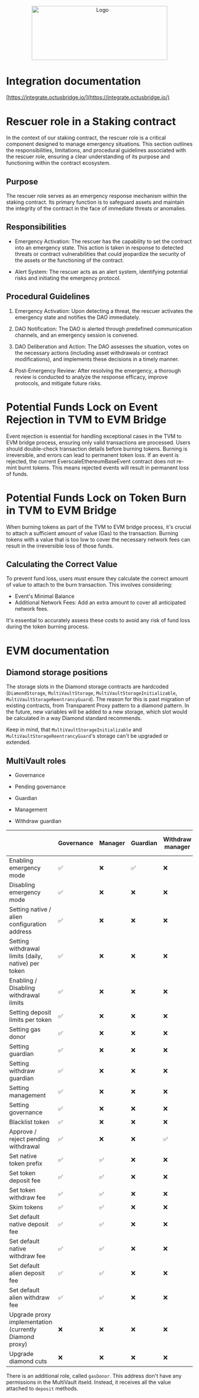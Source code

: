 <p align="center">
  <a href="https://github.com/venom-blockchain/developer-program">
    <img src="https://raw.githubusercontent.com/venom-blockchain/developer-program/main/vf-dev-program.png" alt="Logo" width="366.8" height="146.4">
  </a>
</p>

# Integration documentation

[https://integrate.octusbridge.io/](https://integrate.octusbridge.io/)

# Rescuer role in a Staking contract

In the context of our staking contract, the rescuer role is a critical component designed to manage emergency situations. This section outlines the responsibilities, limitations, and procedural guidelines associated with the rescuer role, ensuring a clear understanding of its purpose and functioning within the contract ecosystem.

## Purpose

The rescuer role serves as an emergency response mechanism within the staking contract. Its primary function is to safeguard assets and maintain the integrity of the contract in the face of immediate threats or anomalies.

## Responsibilities

- Emergency Activation: The rescuer has the capability to set the contract into an emergency state. This action is taken in response to detected threats or contract vulnerabilities that could jeopardize the security of the assets or the functioning of the contract.

- Alert System: The rescuer acts as an alert system, identifying potential risks and initiating the emergency protocol.

## Procedural Guidelines

1. Emergency Activation: Upon detecting a threat, the rescuer activates the emergency state and notifies the DAO immediately.

2. DAO Notification: The DAO is alerted through predefined communication channels, and an emergency session is convened.

3. DAO Deliberation and Action: The DAO assesses the situation, votes on the necessary actions (including asset withdrawals or contract modifications), and implements these decisions in a timely manner.

4. Post-Emergency Review: After resolving the emergency, a thorough review is conducted to analyze the response efficacy, improve protocols, and mitigate future risks.

# Potential Funds Lock on Event Rejection in TVM to EVM Bridge

Event rejection is essential for handling exceptional cases in the TVM to EVM bridge process, ensuring only valid transactions are processed. Users should double-check transaction details before burning tokens. Burning is irreversible, and errors can lead to permanent token loss. If an event is rejected, the current EverscaleEthereumBaseEvent contract does not re-mint burnt tokens. This means rejected events will result in permanent loss of funds.

# Potential Funds Lock on Token Burn in TVM to EVM Bridge

When burning tokens as part of the TVM to EVM bridge process, it's crucial to attach a sufficient amount of value (Gas) to the transaction. Burning tokens with a value that is too low to cover the necessary network fees can result in the irreversible loss of those funds.

## Calculating the Correct Value

To prevent fund loss, users must ensure they calculate the correct amount of value to attach to the burn transaction. This involves considering:

- Event's Minimal Balance
- Additional Network Fees: Add an extra amount to cover all anticipated network fees.

It's essential to accurately assess these costs to avoid any risk of fund loss during the token burning process.

# EVM documentation

## Diamond storage positions

The storage slots in the Diamond storage contracts are hardcoded (`DiamondStorage`, `MultiVaultStorage`, `MultiVaultStorageInitializable`, `MultiVaultStorageReentrancyGuard`). The reason for this is past migration of existing contracts,
from Transparent Proxy pattern to a diamond pattern. In the future, new variables will be added to a new storage, which slot
would be calculated in a way Diamond standard recommends.

Keep in mind, that `MultiVaultStorageInitializable` and `MultiVaultStorageReentrancyGuard`'s storage can't be upgraded or extended.

## MultiVault roles

- Governance

- Pending governance

- Guardian

- Management

- Withdraw guardian

|                                                        | Governance | Manager | Guardian | Withdraw manager | Diamond cut owner | Proxy owner |
| :----------------------------------------------------- | ---------- | ------- | -------- | ---------------- | ----------------- | ----------- |
| Enabling emergency mode                                | ✅          | ❌       | ✅        | ❌                | ❌                 | ❌           |
| Disabling emergency mode                               | ✅          | ❌       | ❌        | ❌                | ❌                 | ❌           |
| Setting native / alien configuration address           | ✅          | ❌       | ❌        | ❌                | ❌                 | ❌           |
| Setting withdrawal limits (daily, native) per token    | ✅          | ❌       | ❌        | ❌                | ❌                 | ❌           |
| Enabling / Disabling withdrawal limits                 | ✅          | ❌       | ❌        | ❌                | ❌                 | ❌           |
| Setting deposit limits per token                       | ✅          | ❌       | ❌        | ❌                | ❌                 | ❌           |
| Setting gas donor                                      | ✅          | ❌       | ❌        | ❌                | ❌                 | ❌           |
| Setting guardian                                       | ✅          | ❌       | ❌        | ❌                | ❌                 | ❌           |
| Setting withdraw guardian                              | ✅          | ❌       | ❌        | ❌                | ❌                 | ❌           |
| Setting management                                     | ✅          | ❌       | ❌        | ❌                | ❌                 | ❌           |
| Setting governance                                     | ✅          | ❌       | ❌        | ❌                | ❌                 | ❌           |
| Blacklist token                                        | ✅          | ❌       | ❌        | ❌                | ❌                 | ❌           |
| Approve / reject pending withdrawal                    | ✅          | ❌       | ❌        | ✅                | ❌                 | ❌           |
| Set native token prefix                                | ✅          | ✅       | ❌        | ❌                | ❌                 | ❌           |
| Set token deposit fee                                  | ✅          | ✅       | ❌        | ❌                | ❌                 | ❌           |
| Set token withdraw fee                                 | ✅          | ✅       | ❌        | ❌                | ❌                 | ❌           |
| Skim tokens                                            | ✅          | ✅       | ❌        | ❌                | ❌                 | ❌           |
| Set default native deposit fee                         | ✅          | ✅       | ❌        | ❌                | ❌                 | ❌           |
| Set default native withdraw fee                        | ✅          | ✅       | ❌        | ❌                | ❌                 | ❌           |
| Set default alien deposit fee                          | ✅          | ✅       | ❌        | ❌                | ❌                 | ❌           |
| Set default alien withdraw fee                         | ✅          | ✅       | ❌        | ❌                | ❌                 | ❌           |
| Upgrade proxy implementation (currently Diamond proxy) | ❌          | ❌       | ❌        | ❌                | ❌                 | ✅           |
| Upgrade diamond cuts                                   | ❌          | ❌       | ❌        | ❌                | ✅                 | ❌           |

There is an additional role, called `gasDonor`. This address don't have any permissions in the MultiVault itseld. Instead, it receives all the value attached to `deposit` methods.